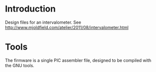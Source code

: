 # Introduction

Design files for an intervalometer. See http://www.mjoldfield.com/atelier/2011/08/intervalometer.html

# Tools

The firmware is a single PIC assembler file, designed to be compiled with the GNU tools.
